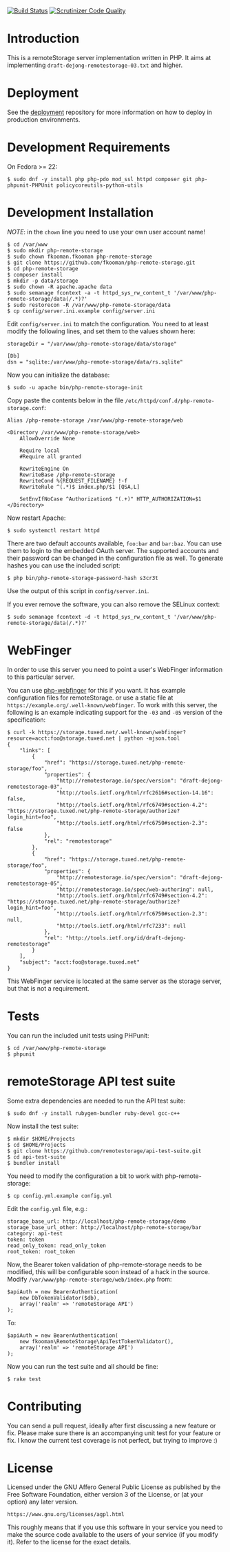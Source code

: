 [![Build Status](https://travis-ci.org/fkooman/php-remote-storage.png?branch=master)](https://travis-ci.org/fkooman/php-remote-storage)
[![Scrutinizer Code Quality](https://scrutinizer-ci.com/g/fkooman/php-remote-storage/badges/quality-score.png?b=master)](https://scrutinizer-ci.com/g/fkooman/php-remote-storage/?branch=master)

# Introduction
This is a remoteStorage server implementation written in PHP. It aims at 
implementing `draft-dejong-remotestorage-03.txt` and higher.

# Deployment
See the [deployment](https://github.com/fkooman/php-remote-storage-deployment) 
repository for more information on how to deploy in production environments.

# Development Requirements
On Fedora >= 22:

    $ sudo dnf -y install php php-pdo mod_ssl httpd composer git php-phpunit-PHPUnit policycoreutils-python-utils

# Development Installation
*NOTE*: in the `chown` line you need to use your own user account name!

    $ cd /var/www
    $ sudo mkdir php-remote-storage
    $ sudo chown fkooman.fkooman php-remote-storage
    $ git clone https://github.com/fkooman/php-remote-storage.git
    $ cd php-remote-storage
    $ composer install
    $ mkdir -p data/storage
    $ sudo chown -R apache.apache data
    $ sudo semanage fcontext -a -t httpd_sys_rw_content_t '/var/www/php-remote-storage/data(/.*)?'
    $ sudo restorecon -R /var/www/php-remote-storage/data
    $ cp config/server.ini.example config/server.ini

Edit `config/server.ini` to match the configuration. You need to at least 
modify the following lines, and set them to the values shown here:

    storageDir = "/var/www/php-remote-storage/data/storage"
   
    [Db]
    dsn = "sqlite:/var/www/php-remote-storage/data/rs.sqlite"

Now you can initialize the database:

    $ sudo -u apache bin/php-remote-storage-init

Copy paste the contents below in the file 
`/etc/httpd/conf.d/php-remote-storage.conf`:

    Alias /php-remote-storage /var/www/php-remote-storage/web

    <Directory /var/www/php-remote-storage/web>
        AllowOverride None

        Require local
        #Require all granted

        RewriteEngine On
        RewriteBase /php-remote-storage
        RewriteCond %{REQUEST_FILENAME} !-f
        RewriteRule ^(.*)$ index.php/$1 [QSA,L]

        SetEnvIfNoCase ^Authorization$ "(.+)" HTTP_AUTHORIZATION=$1
    </Directory>

Now restart Apache:

    $ sudo systemctl restart httpd

There are two default accounts available, `foo:bar` and `bar:baz`. You can
use them to login to the embedded OAuth server. The supported accounts and
their password can be changed in the configuration file as well. To generate 
hashes you can use the included script:

    $ php bin/php-remote-storage-password-hash s3cr3t

Use the output of this script in `config/server.ini`.

If you ever remove the software, you can also remove the SELinux context:

    $ sudo semanage fcontext -d -t httpd_sys_rw_content_t '/var/www/php-remote-storage/data(/.*)?'

# WebFinger
In order to use this server you need to point a user's WebFinger information to 
this particular server.

You can use [php-webfinger](https://github.com/fkooman/php-webfinger) for this
if you want. It has example configuration files for remoteStorage. or use a 
static file at `https://example.org/.well-known/webfinger`. To work with this 
server, the following is an example indicating support for the `-03` and `-05` 
version of the specification:

    $ curl -k https://storage.tuxed.net/.well-known/webfinger?resource=acct:foo@storage.tuxed.net | python -mjson.tool
    {
        "links": [
            {
                "href": "https://storage.tuxed.net/php-remote-storage/foo",
                "properties": {
                    "http://remotestorage.io/spec/version": "draft-dejong-remotestorage-03",
                    "http://tools.ietf.org/html/rfc2616#section-14.16": false,
                    "http://tools.ietf.org/html/rfc6749#section-4.2": "https://storage.tuxed.net/php-remote-storage/authorize?login_hint=foo",
                    "http://tools.ietf.org/html/rfc6750#section-2.3": false
                },
                "rel": "remotestorage"
            },
            {
                "href": "https://storage.tuxed.net/php-remote-storage/foo",
                "properties": {
                    "http://remotestorage.io/spec/version": "draft-dejong-remotestorage-05",
                    "http://remotestorage.io/spec/web-authoring": null,
                    "http://tools.ietf.org/html/rfc6749#section-4.2": "https://storage.tuxed.net/php-remote-storage/authorize?login_hint=foo",
                    "http://tools.ietf.org/html/rfc6750#section-2.3": null,
                    "http://tools.ietf.org/html/rfc7233": null
                },
                "rel": "http://tools.ietf.org/id/draft-dejong-remotestorage"
            }
        ],
        "subject": "acct:foo@storage.tuxed.net"
    }

This WebFinger service is located at the same server as the storage server, but
that is not a requirement.

# Tests
You can run the included unit tests using PHPunit:

    $ cd /var/www/php-remote-storage
    $ phpunit

# remoteStorage API test suite

Some extra dependencies are needed to run the API test suite:

    $ sudo dnf -y install rubygem-bundler ruby-devel gcc-c++

Now install the test suite:

    $ mkdir $HOME/Projects
    $ cd $HOME/Projects
    $ git clone https://github.com/remotestorage/api-test-suite.git
    $ cd api-test-suite
    $ bundler install

You need to modify the configuration a bit to work with php-remote-storage:

    $ cp config.yml.example config.yml

Edit the `config.yml` file, e.g.:

    storage_base_url: http://localhost/php-remote-storage/demo
    storage_base_url_other: http://localhost/php-remote-storage/bar
    category: api-test
    token: token
    read_only_token: read_only_token
    root_token: root_token

Now, the Bearer token validation of php-remote-storage needs to be modified,
this will be configurable soon instead of a hack in the source. Modify
`/var/www/php-remote-storage/web/index.php` from:

    $apiAuth = new BearerAuthentication(
        new DbTokenValidator($db),
        array('realm' => 'remoteStorage API')
    );

To:

    $apiAuth = new BearerAuthentication(
        new fkooman\RemoteStorage\ApiTestTokenValidator(),
        array('realm' => 'remoteStorage API')
    );

Now you can run the test suite and all should be fine:

    $ rake test

# Contributing
You can send a pull request, ideally after first discussing a new feature or
fix. Please make sure there is an accompanying unit test for your feature or 
fix. I know the current test coverage is not perfect, but trying to improve :)

# License
Licensed under the GNU Affero General Public License as published by the Free
Software Foundation, either version 3 of the License, or (at your option) any
later version.

    https://www.gnu.org/licenses/agpl.html

This roughly means that if you use this software in your service you need to
make the source code available to the users of your service (if you modify
it). Refer to the license for the exact details.
